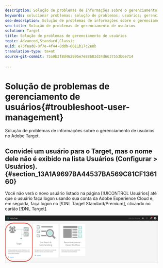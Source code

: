 ```yaml
---
description: Solução de problemas de informações sobre o gerenciamento de usuários no Adobe Target.
keywords: solucionar problemas; solução de problemas; usuários; gerenciamento de usuários
seo-description: Solução de problemas de informações sobre o gerenciamento de usuários no Adobe Target.
seo-title: Solução de problemas de gerenciamento de usuários
solution: Target
title: Solução de problemas de gerenciamento de usuários
topic: Advanced,Standard,Classic
uuid: e73fead8-0f7e-4f44-8ddb-6611b17c2e8b
translation-type: tm+mt
source-git-commit: 75a9b3f8d462995e7e88683d34d6637553b6e714

---
```



# Solução de problemas de gerenciamento de usuários{#troubleshoot-user-management}

Solução de problemas de informações sobre o gerenciamento de usuários no Adobe Target.

## Convidei um usuário para o Target, mas o nome dele não é exibido na lista Usuários (Configurar &gt; Usuários). {#section_13A1A9697BA44537BA569C81CF136160}

Você não verá o novo usuário listado na página [!UICONTROL Usuários] até que o usuário faça logon usando sua conta da Adobe Experience Cloud e, em seguida, faça logon no [!DNL Target Standard/Premium], clicando no cartão [!DNL Target].

![Cartão de destino](/help/administrating-target/assets/target_card_new.png)